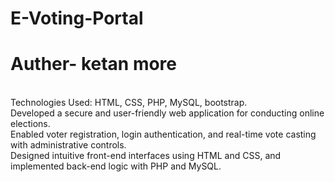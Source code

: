# E-Voting-Portal
<h1>Auther- ketan more</h1>
<br>Technologies Used: HTML, CSS, PHP, MySQL, bootstrap.
<br>Developed a secure and user-friendly web application for conducting online elections.
<br>Enabled voter registration, login authentication, and real-time vote casting with administrative controls.
<br>Designed intuitive front-end interfaces using HTML and CSS, and implemented back-end logic with PHP and MySQL.

